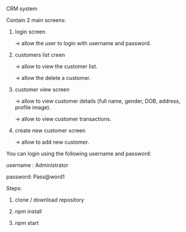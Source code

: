 CRM system 

Contain 2 main screens:
1. login screen

      -> allow the user to login with username and password.

2. customers list creen 

      -> allow to view the customer list.
      
      -> allow the delete a customer.

3. customer view screen 

      -> allow to view customer details (full name, gender, DOB, address, profile image).
      
      -> allow to view customer transactions.

4. create new customer screen 

      -> allow to add new customer.     



You can login using the following username and password:

username : Administrator

password: Pass@word1


Steps:

1. clone / download repository

2. npm install

3. npm start
                        
